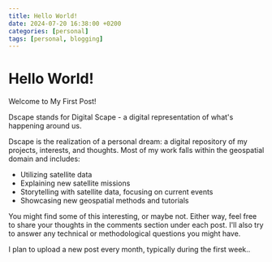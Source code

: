 ```yaml
---
title: Hello World!
date: 2024-07-20 16:38:00 +0200
categories: [personal]
tags: [personal, blogging]
---
```


# Hello World!
Welcome to My First Post!

Dscape stands for Digital Scape - a digital representation of what's happening around us.

Dscape is the realization of a personal dream: a digital repository of my projects, interests, and thoughts. Most of my work falls within the geospatial domain and includes:

* Utilizing satellite data
* Explaining new satellite missions
* Storytelling with satellite data, focusing on current events
* Showcasing new geospatial methods and tutorials

You might find some of this interesting, or maybe not. Either way, feel free to share your thoughts in the comments section under each post. I'll also try to answer any technical or methodological questions you might have.

I plan to upload a new post every month, typically during the first week..